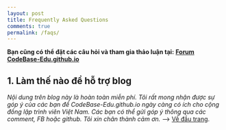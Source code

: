 ```yaml
---
layout: post
title: Frequently Asked Questions
comments: true 
permalink: /faqs/
---
```


**Bạn cũng có thể đặt các câu hỏi và tham gia thảo luận tại:**
[**Forum CodeBase-Edu.github.io**](https://www.facebook.com/groups/257768141347267/)

## 1. Làm thế nào để hỗ trợ blog 

_Nội dung trên blog này là hoàn toàn miễn phí. Tôi rất mong nhận được sự góp ý của các bạn để  CodeBase-Edu.github.io ngày càng có ích cho cộng đồng lập trình viên Việt Nam. Các bạn có thể gửi góp ý thông qua các comment, FB hoặc github. Tôi xin chân thành cảm ơn._
 -->
[Về đầu trang](/faqs/).
